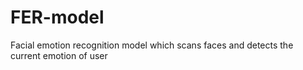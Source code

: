 # FER-model
Facial emotion recognition model which scans faces and detects the current emotion of user
